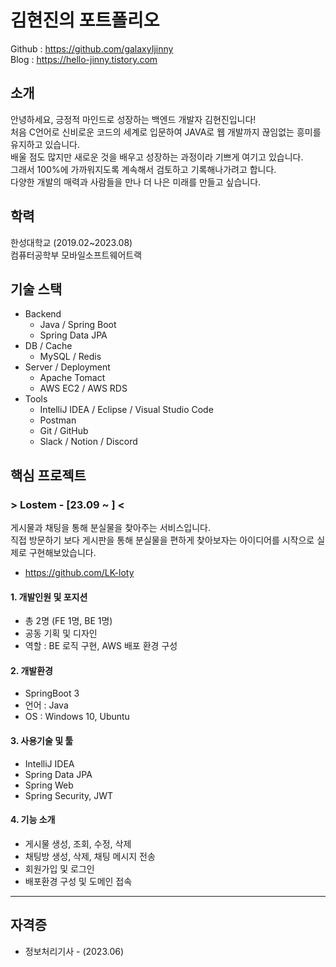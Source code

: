 # 김현진의 포트폴리오
Github : https://github.com/galaxyIjinny  
Blog : https://hello-jinny.tistory.com

## 소개
안녕하세요, 긍정적 마인드로 성장하는 백엔드 개발자 김현진입니다!  
처음 C언어로 신비로운 코드의 세계로 입문하여 JAVA로 웹 개발까지 끊임없는 흥미를 유지하고 있습니다.  
배울 점도 많지만 새로운 것을 배우고 성장하는 과정이라 기쁘게 여기고 있습니다.  
그래서 100%에 가까워지도록 계속해서 검토하고 기록해나가려고 합니다.  
다양한 개발의 매력과 사람들을 만나 더 나은 미래를 만들고 싶습니다.

## 학력
한성대학교 (2019.02~2023.08)  
컴퓨터공학부 모바일소프트웨어트랙

## 기술 스택
* Backend
  + Java / Spring Boot
  + Spring Data JPA
* DB / Cache
  + MySQL / Redis
* Server / Deployment
  + Apache Tomact
  + AWS EC2 / AWS RDS
* Tools
  + IntelliJ IDEA / Eclipse / Visual Studio Code
  + Postman
  + Git / GitHub
  + Slack / Notion / Discord

## 핵심 프로젝트
### > Lostem - [23.09 ~ ] <
게시물과 채팅을 통해 분실물을 찾아주는 서비스입니다.  
직접 방문하기 보다 게시판을 통해 분실물을 편하게 찾아보자는 아이디어를 시작으로 실제로 구현해보았습니다.
+ https://github.com/LK-loty
#### 1. 개발인원 및 포지션
+ 총 2명 (FE 1명, BE 1명)
+ 공동 기획 및 디자인
+ 역할 : BE 로직 구현, AWS 배포 환경 구성
#### 2. 개발환경
+ SpringBoot 3
+ 언어 : Java
+ OS : Windows 10, Ubuntu
#### 3. 사용기술 및 툴
+ IntelliJ IDEA
+ Spring Data JPA
+ Spring Web
+ Spring Security, JWT
#### 4. 기능 소개
+ 게시물 생성, 조회, 수정, 삭제
+ 채팅방 생성, 삭제, 채팅 메시지 전송
+ 회원가입 및 로그인
+ 배포환경 구성 및 도메인 접속
***

## 자격증
* 정보처리기사 - (2023.06)
